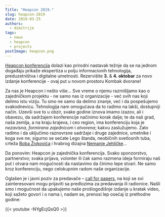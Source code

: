 ```yaml
---
Title: "Heapcon 2019."
slug: heapcon-2019
date: 2019-03-25
authors:
  - dimitrije
tags:
  - news
  - heapcon
  - projects
postImage: heapcon.png
---
```


 [Heapcon konferencija](https://heapcon.io) dolazi kao prirodni nastavak težnje da se na jednom događaju prikaže ekspertiza u polju informacionih tehnologija, preduzetništva i digitalne umetnosti. Rezervišite **3.** & **4. oktobar** za novo izdanje konferencije - ovaj put u novom prostoru Kombak dvorane!

<!--more-->

Za nas je Heapcon i nešto više... Sve vreme o njemu razmišljamo kao o zajedničkom projektu - ne samo nas iz organizacije - već _svih_ nas koji delimo istu viziju. Tu smo ne samo da delimo znanje, već i da pospešujemo svakodnevicu. Tehnologija nam omogućava da to radimo na lakši, dostupniji način. Uzevši sve to u obzir, svake godine iznova imamo izazov, ali i obavezu, da sadržajem konferencije načinimo korak dalje; te da naš grad, naša zemlja, a na kraju krajeva, i ceo region, ima konferenciju koja je _nezavisna_, _formirana zajednicom_ i _otvorena_; kakvu zaslužujemo. Zato radimo i da uključimo raznovrsne sadržaje i druge zajednice, umetnike i koga sve ne; sigurno se sećate Lego štanda, neobičnih svetlosnih tuba, crteža [Boba Živkovića](http://bobzivkovic.com) i hrabrog dizajna [Nemanje Jehličke](https://www.linkedin.com/in/nemanjajehlicka/)...

Da ponovim: Heapcon je zajednička konferencija. Svako sponzorstvo, partnerstvo; svaka prijava, volonter ili čak samo razmena ideja formiraju naš put i otvara nam mogućnosti da nastavimo da činimo lepe stvari. Ne samo kroz konferenciju, nego celokupnim radom naše organizacije.

Oglašen je i javni poziv za predavače – [​call for papers](https://heapcon.io/call-for-papers/)​, na koji se svi zainteresovani mogu prijaviti sa predlozima za predavanja ili radionice. Našli smo i mogućnost da upakujemo naše prošlogodišnje izdanje u kratak video, koji sažeto govori i o nama i, nadam se, prenosi lep osećaj iz prethodne godine:

{{< youtube -NYgEcjQsQ0 >}}
